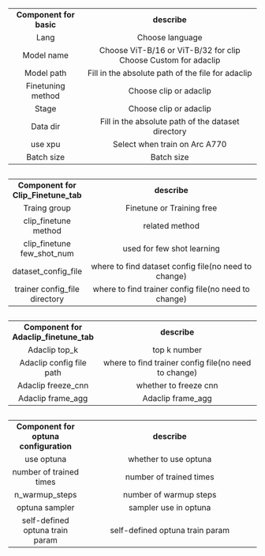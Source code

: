 ##

<table width="100%" >
  <tr>
    <td align="center" width=30%><strong>Component for basic</strong></td>
    <td align="center"><strong>describe</strong></td>
  <tr>
  <tr>
    <td align="center" width=30%>Lang</td>
    <td align="center">Choose language</td>
  <tr>
  <tr>
    <td align="center" width=30%>Model name</td>
    <td align="center">Choose ViT-B/16 or ViT-B/32 for clip<br>Choose Custom for adaclip</td>
  <tr>
  <tr>
    <td align="center" width=30%>Model path</td>
    <td align="center">Fill in the absolute path of the file for adaclip</td>
  <tr>
  <tr>
    <td align="center" width=30%>Finetuning method</td>
    <td align="center">Choose clip or adaclip</td>
  <tr>
  <tr>
    <td align="center" width=30%>Stage</td>
    <td align="center">Choose clip or adaclip</td>
  <tr>
  <tr>
    <td align="center" width=30%>Data dir</td>
    <td align="center">Fill in the absolute path of the dataset directory</td>
  <tr>
  <tr>
    <td align="center" width=30%>use xpu</td>
    <td align="center">Select when train on Arc A770</td>
  <tr>
  <tr>
    <td align="center" width=30%>Batch size</td>
    <td align="center">Batch size</td>
  <tr>

</table>

##

<table width="100%" >
  <tr>
    <td align="center" width=30%><strong>Component for Clip_Finetune_tab</strong></td>
    <td align="center"><strong>describe</strong></td>
  <tr>
  <tr>
    <td align="center" width=30%>Traing group</td>
    <td align="center">Finetune or Training free</td>
  <tr>
  <tr>
    <td align="center" width=30%>clip_finetune method</td>
    <td align="center">related method</td>
  <tr>
  <tr>
    <td align="center" width=30%>
clip_finetune few_shot_num</td>
    <td align="center">used for few shot learning</td>
  <tr>
  <tr>
    <td align="center" width=30%>dataset_config_file</td>
    <td align="center">where to find dataset config file(no need to change)</td>
  <tr>
  <tr>
    <td align="center" width=30%>trainer config_file directory</td>
    <td align="center">where to find trainer config file(no need to change)</td>
  <tr>
</table>

##

<table width="100%" >
  <tr>
    <td align="center" width=30%><strong>Component for Adaclip_finetune_tab</strong></td>
    <td align="center"><strong>describe</strong></td>
  <tr>
  <tr>
    <td align="center" width=30%>Adaclip top_k</td>
    <td align="center">top k number</td>
  <tr>
  <tr>
    <td align="center" width=30%>Adaclip config file path</td>
    <td align="center">where to find trainer config file(no need to change)</td>
  <tr>
  <tr>
    <td align="center" width=30%>Adaclip freeze_cnn</td>
    <td align="center">whether to freeze cnn</td>
  <tr>
  <tr>
    <td align="center" width=30%>Adaclip frame_agg</td>
    <td align="center">Adaclip frame_agg</td>
  <tr>
</table>

##

<table width="100%" >
  <tr>
    <td align="center" width=30%><strong>Component for optuna configuration</strong></td>
    <td align="center"><strong>describe</strong></td>
  <tr>
  <tr>
    <td align="center" width=30%>use optuna</td>
    <td align="center">whether to use optuna</td>
  <tr>
  <tr>
    <td align="center" width=30%>number of trained times</td>
    <td align="center">number of trained times</td>
  <tr>
  <tr>
    <td align="center" width=30%>n_warmup_steps</td>
    <td align="center">number of warmup steps</td>
  <tr>
  <tr>
    <td align="center" width=30%>optuna sampler</td>
    <td align="center">sampler use in optuna</td>
  <tr>
  <tr>
    <td align="center" width=30%>self-defined optuna train param</td>
    <td align="center">self-defined optuna train param</td>
  <tr>
</table>
